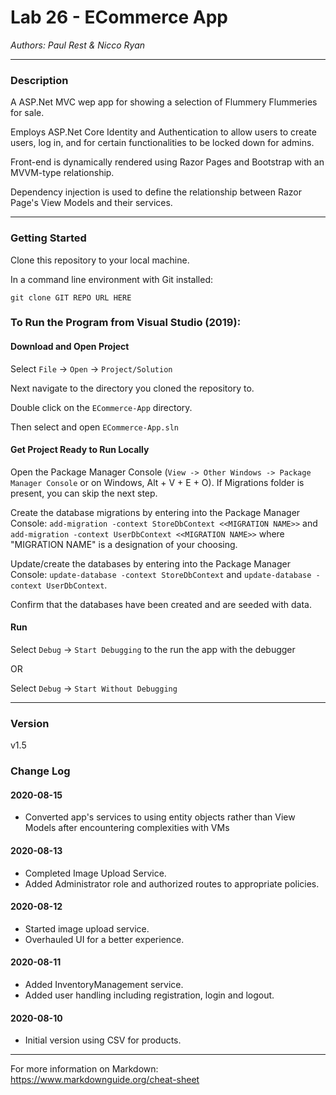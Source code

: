# Lab 26 - ECommerce App

*Authors: Paul Rest & Nicco Ryan*

----

### Description

A ASP.Net MVC wep app for showing a selection of Flummery Flummeries for sale.

Employs ASP.Net Core Identity and Authentication to allow users to create users, log in, and for certain functionalities to be locked down for admins.

Front-end is dynamically rendered using Razor Pages and Bootstrap with an MVVM-type relationship.

Dependency injection is used to define the relationship between Razor Page's View Models and their services.

---

### Getting Started
Clone this repository to your local machine.

In a command line environment with Git installed:

```
git clone GIT REPO URL HERE
```

### To Run the Program from Visual Studio (2019):

#### Download and Open Project

Select ```File``` -> ```Open``` -> ```Project/Solution```

Next navigate to the directory you cloned the repository to.

Double click on the ```ECommerce-App``` directory.

Then select and open ```ECommerce-App.sln```

#### Get Project Ready to Run Locally

Open the Package Manager Console (```View -> Other Windows -> Package Manager Console``` or on Windows, Alt + V + E + O). If Migrations folder is present, you can skip the next step.

Create the database migrations by entering into the Package Manager Console: ```add-migration -context StoreDbContext <<MIGRATION NAME>>``` and ```add-migration -context UserDbContext <<MIGRATION NAME>>``` where "MIGRATION NAME" is a designation of your choosing.

Update/create the databases by entering into the Package Manager Console: ```update-database -context StoreDbContext``` and ```update-database -context UserDbContext```.

Confirm that the databases have been created and are seeded with data.

#### Run

Select ```Debug``` -> ```Start Debugging``` to the run the app with the debugger

OR

Select ```Debug``` -> ```Start Without Debugging```

---

### Version

v1.5

### Change Log

#### 2020-08-15
- Converted app's services to using entity objects rather than View Models after encountering complexities with VMs

#### 2020-08-13
- Completed Image Upload Service.
- Added Administrator role and authorized routes to appropriate policies.

#### 2020-08-12
- Started image upload service.
- Overhauled UI for a better experience.

#### 2020-08-11
- Added InventoryManagement service.
- Added user handling including registration, login and logout.

#### 2020-08-10
- Initial version using CSV for products.

------------------------------
For more information on Markdown: https://www.markdownguide.org/cheat-sheet
